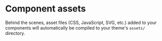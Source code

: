# Component assets

Behind the scenes, asset files (CSS, JavaScript, SVG, etc.) added to your components will automatically be compiled to your theme's `assets/` directory.
